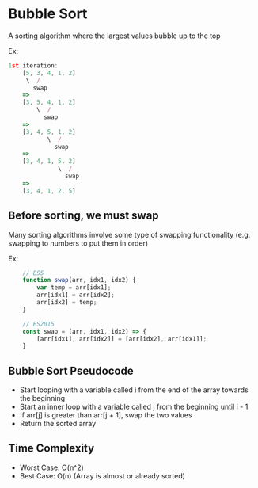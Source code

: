 # Bubble Sort

A sorting algorithm where the largest values bubble up to the top

Ex:

```JavaScript
1st iteration:
    [5, 3, 4, 1, 2]
     \  /
       swap
    =>
    [3, 5, 4, 1, 2]
        \  /
          swap
    =>
    [3, 4, 5, 1, 2]
           \  /
             swap
    =>
    [3, 4, 1, 5, 2]
              \  /
                swap
    =>
    [3, 4, 1, 2, 5]

```

## Before sorting, we must swap

Many sorting algorithms involve some type of swapping functionality (e.g. swapping to numbers to put them in order)

Ex:

```JavaScript
    // ES5
    function swap(arr, idx1, idx2) {
        var temp = arr[idx1];
        arr[idx1] = arr[idx2];
        arr[idx2] = temp;
    }

    // ES2015
    const swap = (arr, idx1, idx2) => {
        [arr[idx1], arr[idx2]] = [arr[idx2], arr[idx1]];
    }
```

## Bubble Sort Pseudocode

- Start looping with a variable called i from the end of the array towards the beginning
- Start an inner loop with a variable called j from the beginning until i - 1
- If arr[j] is greater than arr[j + 1], swap the two values
- Return the sorted array

## Time Complexity

- Worst Case: O(n^2)
- Best Case: O(n) (Array is almost or already sorted)